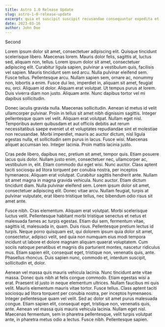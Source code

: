 ```yaml
---
title: Astro 1.0 Release Update
slug: astro-1-0-release-update
excerpt: quia et suscipit suscipit recusandae consequuntur expedita et cum reprehenderit molestiae ut ut quas totam nostrum rerum est autem sunt rem eveniet architecto
date: 2023-03-16
author: John Doe
---
```


Second

Lorem ipsum dolor sit amet, consectetuer adipiscing elit. Quisque tincidunt scelerisque libero. Maecenas lorem. Mauris dolor felis, sagittis at, luctus sed, aliquam non, tellus. Lorem ipsum dolor sit amet, consectetuer adipiscing elit. Curabitur ligula sapien, pulvinar a vestibulum quis, facilisis vel sapien. Mauris tincidunt sem sed arcu. Nulla pulvinar eleifend sem. Fusce tellus. Pellentesque arcu. Nullam sapien sem, ornare ac, nonummy non, lobortis a enim. Fusce dui leo, imperdiet in, aliquam sit amet, feugiat eu, orci. Aliquam id dolor. Aliquam erat volutpat. Ut tempus purus at lorem. Duis viverra diam non justo. Aliquam ante. Nunc dapibus tortor vel mi dapibus sollicitudin.

Donec iaculis gravida nulla. Maecenas sollicitudin. Aenean id metus id velit ullamcorper pulvinar. Proin in tellus sit amet nibh dignissim sagittis. Integer pellentesque quam vel velit. Aliquam erat volutpat. Nullam eget nisl. Temporibus autem quibusdam et aut officiis debitis aut rerum necessitatibus saepe eveniet ut et voluptates repudiandae sint et molestiae non recusandae. Morbi imperdiet, mauris ac auctor dictum, nisl ligula egestas nulla, et sollicitudin sem purus in lacus. Fusce wisi. Maecenas aliquet accumsan leo. Integer lacinia. Proin mattis lacinia justo.

Cras pede libero, dapibus nec, pretium sit amet, tempor quis. Etiam posuere lacus quis dolor. Nullam justo enim, consectetuer nec, ullamcorper ac, vestibulum in, elit. Etiam commodo dui eget wisi. Nunc auctor. Class aptent taciti sociosqu ad litora torquent per conubia nostra, per inceptos hymenaeos. Aliquam erat volutpat. Curabitur sagittis hendrerit ante. Nullam sit amet magna in magna gravida vehicula. Nunc auctor. Etiam dictum tincidunt diam. Nulla pulvinar eleifend sem. Lorem ipsum dolor sit amet, consectetuer adipiscing elit. Donec vitae arcu. Nullam feugiat, turpis at pulvinar vulputate, erat libero tristique tellus, nec bibendum odio risus sit amet ante.

Fusce nibh. Cras elementum. Aliquam erat volutpat. Morbi scelerisque luctus velit. Pellentesque habitant morbi tristique senectus et netus et malesuada fames ac turpis egestas. Etiam dui sem, fermentum vitae, sagittis id, malesuada in, quam. Duis risus. Pellentesque pretium lectus id turpis. Neque porro quisquam est, qui dolorem ipsum quia dolor sit amet, consectetur, adipisci velit, sed quia non numquam eius modi tempora incidunt ut labore et dolore magnam aliquam quaerat voluptatem. Cum sociis natoque penatibus et magnis dis parturient montes, nascetur ridiculus mus. Etiam sapien elit, consequat eget, tristique non, venenatis quis, ante. Phasellus rhoncus. Duis sapien nunc, commodo et, interdum suscipit, sollicitudin et, dolor.

Aenean vel massa quis mauris vehicula lacinia. Nunc tincidunt ante vitae massa. Donec quis nibh at felis congue commodo. Etiam egestas wisi a erat. Praesent id justo in neque elementum ultrices. Nullam faucibus mi quis velit. Mauris elementum mauris vitae tortor. Fusce tellus. Class aptent taciti sociosqu ad litora torquent per conubia nostra, per inceptos hymenaeos. Integer pellentesque quam vel velit. Sed ac dolor sit amet purus malesuada congue. Etiam sapien elit, consequat eget, tristique non, venenatis quis, ante. Aenean vel massa quis mauris vehicula lacinia. Nullam eget nisl. Maecenas fermentum, sem in pharetra pellentesque, velit turpis volutpat ante, in pharetra metus odio a lectus. Fusce nibh. Pellentesque sapien.
